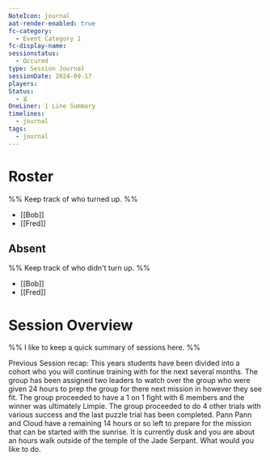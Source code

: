 ```yaml
---
NoteIcon: journal
aat-render-enabled: true
fc-category:
  - Event Category 1
fc-display-name: 
sessionstatus:
  - Occured
type: Session Journal
sessionDate: 2024-09-17
players: 
Status:
  - ⏳
OneLiner: 1 Line Summary
timelines:
  - journal
tags:
  - journal
---
```




# Roster 

%% Keep track of who turned up. %%

- [[Bob]] 
- [[Fred]] 

## Absent

%% Keep track of who didn't turn up. %%

- [[Bob]] 
- [[Fred]] 

# Session Overview

%% I like to keep a quick summary of sessions here. %%

Previous Session recap:
This years students have been divided into a cohort who you will continue training with for the next several months. The group has been assigned two leaders to watch over the group who were given 24 hours to prep the group for there next mission in however they see fit. The group proceeded to have a 1 on 1 fight with 6 members and the winner was ultimately Limpie. The group proceeded to do 4 other trials with various success and the last puzzle trial has been completed. Pann Pann and Cloud have a remaining 14 hours or so left to prepare for the mission that can be started with the sunrise. It is currently dusk and you are about an hours walk outside of the temple of the Jade Serpant. What would you like to do.